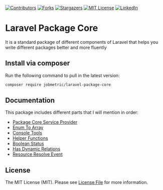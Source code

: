 [contributors-shield]: https://img.shields.io/github/contributors/jobmetric/laravel-package-core.svg?style=for-the-badge
[contributors-url]: https://github.com/jobmetric/laravel-package-core/graphs/contributors
[forks-shield]: https://img.shields.io/github/forks/jobmetric/laravel-package-core.svg?style=for-the-badge&label=Fork
[forks-url]: https://github.com/jobmetric/laravel-package-core/network/members
[stars-shield]: https://img.shields.io/github/stars/jobmetric/laravel-package-core.svg?style=for-the-badge
[stars-url]: https://github.com/jobmetric/laravel-package-core/stargazers
[license-shield]: https://img.shields.io/github/license/jobmetric/laravel-package-core.svg?style=for-the-badge
[license-url]: https://github.com/jobmetric/laravel-package-core/blob/master/LICENCE.md
[linkedin-shield]: https://img.shields.io/badge/-LinkedIn-blue.svg?style=for-the-badge&logo=linkedin&colorB=555
[linkedin-url]: https://linkedin.com/in/majidmohammadian

[![Contributors][contributors-shield]][contributors-url]
[![Forks][forks-shield]][forks-url]
[![Stargazers][stars-shield]][stars-url]
[![MIT License][license-shield]][license-url]
[![LinkedIn][linkedin-shield]][linkedin-url]

# Laravel Package Core

It is a standard package of different components of Laravel that helps you write different packages better and more fluently

## Install via composer

Run the following command to pull in the latest version:
```bash
composer require jobmetric/laravel-package-core
```

## Documentation

This package includes different parts that I will mention in order:

- [Package Core Service Provider](https://github.com/jobmetric/laravel-package-core/blob/master/docs/provider.md)
- [Enum To Array](https://github.com/jobmetric/laravel-package-core/blob/master/docs/enum.md)
- [Console Tools](https://github.com/jobmetric/laravel-package-core/blob/master/docs/console-tools.md)
- [Helper Functions](https://github.com/jobmetric/laravel-package-core/blob/master/docs/helper.md)
- [Boolean Status](https://github.com/jobmetric/laravel-package-core/blob/master/docs/boolean-status.md)
- [Has Dynamic Relations](https://github.com/jobmetric/laravel-package-core/blob/master/docs/has-dynamic-relations.md)
- [Resource Resolve Event](https://github.com/jobmetric/laravel-package-core/blob/master/docs/resource-resolve-event.md)

## License

The MIT License (MIT). Please see [License File](https://github.com/jobmetric/laravel-package-core/blob/master/README.md) for more information.
